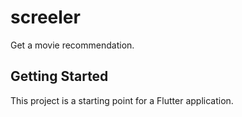 # screeler

Get a movie recommendation.

## Getting Started

This project is a starting point for a Flutter application.
